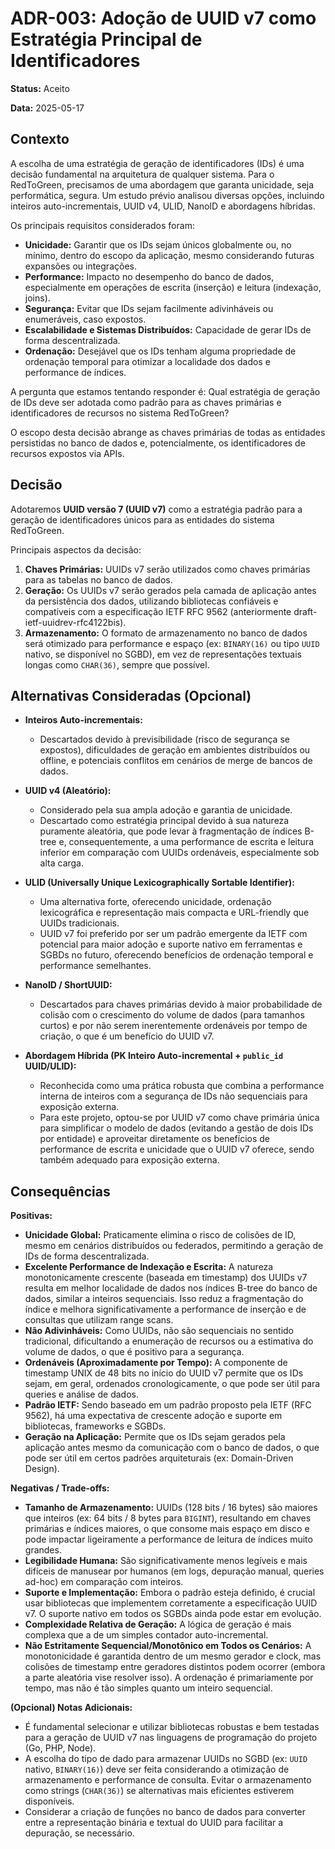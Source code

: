 # ADR-003: Adoção de UUID v7 como Estratégia Principal de Identificadores

**Status:** Aceito

**Data:** 2025-05-17

## Contexto

A escolha de uma estratégia de geração de identificadores (IDs) é uma decisão fundamental na arquitetura de qualquer sistema. Para o RedToGreen, precisamos de uma abordagem que garanta unicidade, seja performática, segura. Um estudo prévio analisou diversas opções, incluindo inteiros auto-incrementais, UUID v4, ULID, NanoID e abordagens híbridas.

Os principais requisitos considerados foram:

- **Unicidade:** Garantir que os IDs sejam únicos globalmente ou, no mínimo, dentro do escopo da aplicação, mesmo considerando futuras expansões ou integrações.
- **Performance:** Impacto no desempenho do banco de dados, especialmente em operações de escrita (inserção) e leitura (indexação, joins).
- **Segurança:** Evitar que IDs sejam facilmente adivinháveis ou enumeráveis, caso expostos.
- **Escalabilidade e Sistemas Distribuídos:** Capacidade de gerar IDs de forma descentralizada.
- **Ordenação:** Desejável que os IDs tenham alguma propriedade de ordenação temporal para otimizar a localidade dos dados e performance de índices.

A pergunta que estamos tentando responder é: Qual estratégia de geração de IDs deve ser adotada como padrão para as chaves primárias e identificadores de recursos no sistema RedToGreen?

O escopo desta decisão abrange as chaves primárias de todas as entidades persistidas no banco de dados e, potencialmente, os identificadores de recursos expostos via APIs.

## Decisão

Adotaremos **UUID versão 7 (UUID v7)** como a estratégia padrão para a geração de identificadores únicos para as entidades do sistema RedToGreen.

Principais aspectos da decisão:

1.  **Chaves Primárias:** UUIDs v7 serão utilizados como chaves primárias para as tabelas no banco de dados.
2.  **Geração:** Os UUIDs v7 serão gerados pela camada de aplicação antes da persistência dos dados, utilizando bibliotecas confiáveis e compatíveis com a especificação IETF RFC 9562 (anteriormente draft-ietf-uuidrev-rfc4122bis).
3.  **Armazenamento:** O formato de armazenamento no banco de dados será otimizado para performance e espaço (ex: `BINARY(16)` ou tipo `UUID` nativo, se disponível no SGBD), em vez de representações textuais longas como `CHAR(36)`, sempre que possível.

## Alternativas Consideradas (Opcional)

- **Inteiros Auto-incrementais:**

  - Descartados devido à previsibilidade (risco de segurança se expostos), dificuldades de geração em ambientes distribuídos ou offline, e potenciais conflitos em cenários de merge de bancos de dados.

- **UUID v4 (Aleatório):**

  - Considerado pela sua ampla adoção e garantia de unicidade.
  - Descartado como estratégia principal devido à sua natureza puramente aleatória, que pode levar à fragmentação de índices B-tree e, consequentemente, a uma performance de escrita e leitura inferior em comparação com UUIDs ordenáveis, especialmente sob alta carga.

- **ULID (Universally Unique Lexicographically Sortable Identifier):**

  - Uma alternativa forte, oferecendo unicidade, ordenação lexicográfica e representação mais compacta e URL-friendly que UUIDs tradicionais.
  - UUID v7 foi preferido por ser um padrão emergente da IETF com potencial para maior adoção e suporte nativo em ferramentas e SGBDs no futuro, oferecendo benefícios de ordenação temporal e performance semelhantes.

- **NanoID / ShortUUID:**

  - Descartados para chaves primárias devido à maior probabilidade de colisão com o crescimento do volume de dados (para tamanhos curtos) e por não serem inerentemente ordenáveis por tempo de criação, o que é um benefício do UUID v7.

- **Abordagem Híbrida (PK Inteiro Auto-incremental + `public_id` UUID/ULID):**
  - Reconhecida como uma prática robusta que combina a performance interna de inteiros com a segurança de IDs não sequenciais para exposição externa.
  - Para este projeto, optou-se por UUID v7 como chave primária única para simplificar o modelo de dados (evitando a gestão de dois IDs por entidade) e aproveitar diretamente os benefícios de performance de escrita e unicidade que o UUID v7 oferece, sendo também adequado para exposição externa.

## Consequências

**Positivas:**

- **Unicidade Global:** Praticamente elimina o risco de colisões de ID, mesmo em cenários distribuídos ou federados, permitindo a geração de IDs de forma descentralizada.
- **Excelente Performance de Indexação e Escrita:** A natureza monotonicamente crescente (baseada em timestamp) dos UUIDs v7 resulta em melhor localidade de dados nos índices B-tree do banco de dados, similar a inteiros sequenciais. Isso reduz a fragmentação do índice e melhora significativamente a performance de inserção e de consultas que utilizam range scans.
- **Não Adivinháveis:** Como UUIDs, não são sequenciais no sentido tradicional, dificultando a enumeração de recursos ou a estimativa do volume de dados, o que é positivo para a segurança.
- **Ordenáveis (Aproximadamente por Tempo):** A componente de timestamp UNIX de 48 bits no início do UUID v7 permite que os IDs sejam, em geral, ordenados cronologicamente, o que pode ser útil para queries e análise de dados.
- **Padrão IETF:** Sendo baseado em um padrão proposto pela IETF (RFC 9562), há uma expectativa de crescente adoção e suporte em bibliotecas, frameworks e SGBDs.
- **Geração na Aplicação:** Permite que os IDs sejam gerados pela aplicação antes mesmo da comunicação com o banco de dados, o que pode ser útil em certos padrões arquiteturais (ex: Domain-Driven Design).

**Negativas / Trade-offs:**

- **Tamanho de Armazenamento:** UUIDs (128 bits / 16 bytes) são maiores que inteiros (ex: 64 bits / 8 bytes para `BIGINT`), resultando em chaves primárias e índices maiores, o que consome mais espaço em disco e pode impactar ligeiramente a performance de leitura de índices muito grandes.
- **Legibilidade Humana:** São significativamente menos legíveis e mais difíceis de manusear por humanos (em logs, depuração manual, queries ad-hoc) em comparação com inteiros.
- **Suporte e Implementação:** Embora o padrão esteja definido, é crucial usar bibliotecas que implementem corretamente a especificação UUID v7. O suporte nativo em todos os SGBDs ainda pode estar em evolução.
- **Complexidade Relativa de Geração:** A lógica de geração é mais complexa que a de um simples contador auto-incremental.
- **Não Estritamente Sequencial/Monotônico em Todos os Cenários:** A monotonicidade é garantida dentro de um mesmo gerador e clock, mas colisões de timestamp entre geradores distintos podem ocorrer (embora a parte aleatória vise resolver isso). A ordenação é primariamente por tempo, mas não é tão simples quanto um inteiro sequencial.

**(Opcional) Notas Adicionais:**

- É fundamental selecionar e utilizar bibliotecas robustas e bem testadas para a geração de UUID v7 nas linguagens de programação do projeto (Go, PHP, Node).
- A escolha do tipo de dado para armazenar UUIDs no SGBD (ex: `UUID` nativo, `BINARY(16)`) deve ser feita considerando a otimização de armazenamento e performance de consulta. Evitar o armazenamento como strings (`CHAR(36)`) se alternativas mais eficientes estiverem disponíveis.
- Considerar a criação de funções no banco de dados para converter entre a representação binária e textual do UUID para facilitar a depuração, se necessário.
